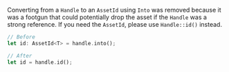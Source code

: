 Converting from a `Handle` to an `AssetId` using `Into` was removed because it was a footgun that could potentially drop the asset if the `Handle` was a strong reference. If you need the `AssetId`, please use `Handle::id()` instead.

```rust
// Before
let id: AssetId<T> = handle.into();

// After
let id = handle.id();
```
